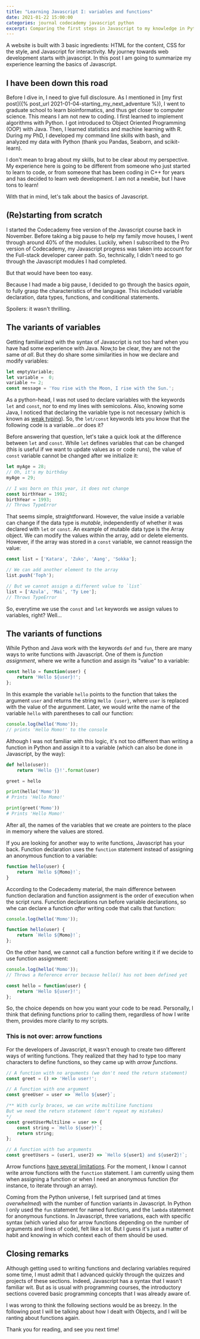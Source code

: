 ```yaml
---
title: "Learning Javascript I: variables and functions"
date: 2021-01-22 15:00:00
categories: journal codecademy javascript python
excerpt: Comparing the first steps in Javascript to my knowledge in Python.
---
```


A website is built with 3 basic ingredients: HTML for the content, CSS for the style, and Javascript for interactivity. My journey towards web development starts with javascript. In this post I am going to summarize my experience learning the basics of Javascript.

## I have been down this road

Before I dive in, I need to give full disclosure. As I mentioned in [my first post]({% post_url 2021-01-04-starting_my_next_adventure %}), I went to graduate school to learn bioinformatics, and thus get closer to computer science. This means I am not new to coding. I first learned to implement algorithms with Python. I got introduced to Object Oriented Programming (OOP) with Java. Then, I learned statistics and machine learning with R. During my PhD, I developed my command line skills with bash, and analyzed my data with Python (thank you Pandas, Seaborn, and scikit-learn). 

I don't mean to brag about my skills, but to be clear about my perspective. My experience here is going to be different from someone who just started to learn to code, or from someone that has been coding in C++ for years and has decided to learn web development. I am not a newbie, but I have tons to learn!

With that in mind, let's talk about the basics of Javascript. 

## (Re)starting from scratch

I started the Codecademy free version of the Javascript course back in November. Before taking a big pause to help my family move houses, I went through around 40% of the modules. Luckily, when I subscribed to the Pro version of Codecademy, my Javascript progress was taken into account for the Full-stack developer career path. So, technically, I didn't need to go through the Javascript modules I had completed. 

But that would have been too easy.

Because I had made a big pause, I decided to go through the basics *again*, to fully grasp the characteristics of the language. This included variable declaration, data types, functions, and conditional statements.

Spoilers: it wasn't thrilling. 

## The variants of variables

Getting familiarized with the syntax of Javascript is not too hard when you have had some experience with Java. Now,to be clear, they are not the same *at all*. But they do share some similarities in how we declare and modify variables:

```javascript
let emptyVariable;
let variable =  0;
variable += 2;
const message = 'You rise with the Moon, I rise with the Sun.';
```

As a python-head, I was not used to declare variables with the keywords `let` and `const`, nor to end my lines with semicolons. Also, knowing some Java, I noticed that declaring the variable type is not necessary (which is known as [weak typing](https://en.wikipedia.org/wiki/Strong_and_weak_typing)). So, the `let/const` keywords lets you know that the following code is a variable...or does it?

Before answering that question, let's take a quick look at the difference between `let` and `const`. While `let` defines variables that can be changed (this is useful if we want to update values as or code runs), the value of `const` variable cannot be changed after we initialize it:

```javascript
let myAge = 28;
// Oh, it's my birthday
myAge = 29;

// I was born on this year, it does not change
const birthYear = 1992;
birthYear = 1993;
// Throws TypeError
```

That seems simple, straightforward. However, the value inside a variable can change if the data type is *mutable*, independently of whether it was declared with `let` or `const`. An example of mutable data type is the Array object. We can modify the values within the array, add or delete elements. However, if the array was stored in a `const` variable, we cannot reassign the value:

```javascript
const list = ['Katara', 'Zuko', 'Aang', 'Sokka'];

// We can add another element to the array
list.push('Toph');

// But we cannot assign a different value to `list`
list = ['Azula', 'Mai', 'Ty Lee']; 
// Throws TypeError
```
So, everytime we use the `const` and `let` keywords we assign values to variables, right? Well...

## The variants of functions

While Python and Java work with  the keywords `def` and `fun`, there are many ways to write functions with Javascript. One of them is *function assignment*, where we write a function and assign its "value" to a variable:

```javascript
const hello = function(user) {
    return 'Hello ${user}!';
};
```

In this example the variable `hello` points to the function that takes the argument `user` and returns the string `Hello {user}`, where `user` is replaced with the value of the argunment. Later, we would write the name of the variable `hello` with parentheses to call our function:

```javascript
console.log(hello('Momo'));
// prints 'Hello Momo!' to the console
```

Although I was not familiar with this logic, it's not too different than writing a function in Python and assign it to a variable (which can also be done in Javascript, by the way):

```python
def hello(user):
    return 'Hello {}!'.format(user)

greet = hello

print(hello('Momo'))
# Prints 'Hello Momo!'

print(greet('Momo'))
# Prints 'Hello Momo!'
```

After all, the names of the variables that we create are pointers to the place in memory where the values are stored. 

If you are looking for another way to write functions, Javascript has your back. Function declaration uses the `function` statement instead of assigning an anonymous function to a variable:

```javascript
function hello(user) {
    return `Hello ${Momo}!`;
}
```
According to the Codecademy material, the main difference between function declaration and function assignment is the order of execution when the script runs. Function declarations run before variable declarations, so whe can declare a function *after* writing code that calls that function:

```javascript
console.log(hello('Momo'));

function hello(user) {
    return `Hello ${Momo}!`;
};
```

On the other hand, we cannot call a function before writing it if we decide to use function assignment:

```javascript
console.log(hello('Momo'));
// Throws a Reference error because hello() has not been defined yet

const hello = function(user) {
    return 'Hello ${user}!';
};

```

So, the choice depends on how you want your code to be read. Personally, I think that defining functions prior to calling them, regardless of how I write them, provides more clarity to my scripts.

### This is not over: arrow functions

For the developers of Javascript, it wasn't enough to create two different ways of writing functions. They realized that they had to type too many characters to define functions, so they came up with *arrow functions*. 

```javascript
// A function with no arguments (we don't need the return statement)
const greet = () => 'Hello user!';

// A function with one argument
const greeUser = user => `Hello ${user}`;

/** With curly braces, we can write multiline functions
But we need the return statement (don't repeat my mistakes)
*/
const greetUserMultiline = user => {
	const string = `Hello ${user}!`;
	return string; 
};

// A function with two arguments
const greetUsers = (user1, user2) => `Hello ${user1} and ${user2}!`;
```

Arrow functions [have several limitations](https://developer.mozilla.org/en-US/docs/Web/JavaScript/Reference/Functions/Arrow_functions). For the moment, I know I cannot write arrow functions with the `function` statement. I am currently using them when assigning a function or when I need an anonymous function (for instance, to iterate through an array).

Coming from the Python universe, I felt surprised (and at times *overwhelmed*) with the number of function variants in Javascript. In Python I only used the `fun` statement for named functions, and the `lambda` statement for anonymous functions. In Javascript, three variations, each with specific syntax (which varied also for arrow functions depending on the number of arguments and lines of code), felt like a lot. But I guess it's just a matter of habit and knowing in which context each of them should be used.

## Closing remarks

Although getting used to writing functions and declaring variables required some time, I must admit that I advanced quickly through the quizzes and projects of these sections. Indeed, Javascript has a syntax that I wasn't familiar wit. But as is usual with programming courses, the introductory sections covered basic programming concepts that I was already aware of.

I was wrong to think the following sections would be as breezy. In the following post I will be talking about how I dealt with Objects, and I will be ranting about functions again.

Thank you for reading, and see you next time!
